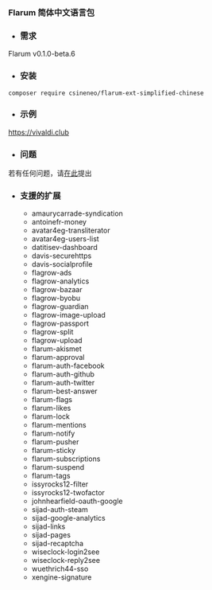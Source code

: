 ### Flarum 简体中文语言包

- ### 需求
Flarum v0.1.0-beta.6

- ### 安装
```
composer require csineneo/flarum-ext-simplified-chinese
```

- ### 示例
https://vivaldi.club 

- ### 问题
若有任何问题，请[在此](https://vivaldi.club/t/flarum)提出

- ### 支援的扩展
  - amaurycarrade-syndication
  - antoinefr-money
  - avatar4eg-transliterator
  - avatar4eg-users-list
  - datitisev-dashboard
  - davis-securehttps
  - davis-socialprofile
  - flagrow-ads
  - flagrow-analytics
  - flagrow-bazaar
  - flagrow-byobu
  - flagrow-guardian
  - flagrow-image-upload
  - flagrow-passport
  - flagrow-split
  - flagrow-upload
  - flarum-akismet
  - flarum-approval
  - flarum-auth-facebook
  - flarum-auth-github
  - flarum-auth-twitter
  - flarum-best-answer
  - flarum-flags
  - flarum-likes
  - flarum-lock
  - flarum-mentions
  - flarum-notify
  - flarum-pusher
  - flarum-sticky
  - flarum-subscriptions
  - flarum-suspend
  - flarum-tags
  - issyrocks12-filter
  - issyrocks12-twofactor
  - johnhearfield-oauth-google
  - sijad-auth-steam
  - sijad-google-analytics
  - sijad-links
  - sijad-pages
  - sijad-recaptcha
  - wiseclock-login2see
  - wiseclock-reply2see
  - wuethrich44-sso
  - xengine-signature
